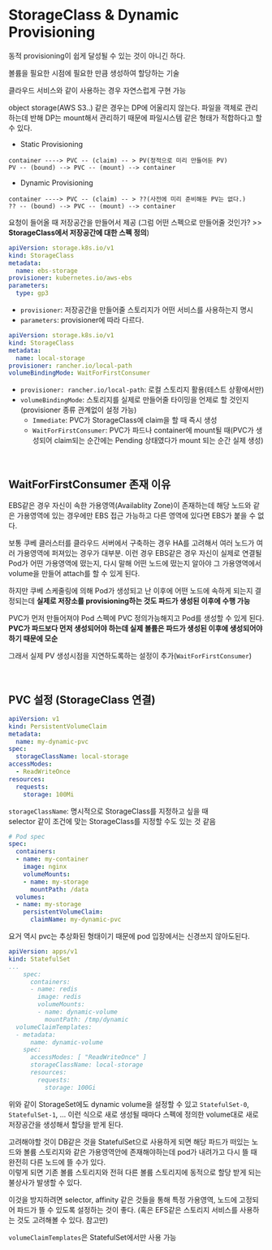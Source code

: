 # StorageClass & Dynamic Provisioning

동적 provisioning이 쉽게 달성될 수 있는 것이 아니긴 하다.

볼륨을 필요한 시점에 필요한 만큼 생성하여 할당하는 기술

클라우드 서비스와 같이 사용하는 경우 자연스럽게 구현 가능

object storage(AWS S3..) 같은 경우는 DP에 어울리지 않는다. 파일을 객체로 관리하는데 반해 DP는 mount해서 관리하기 때문에 파일시스템 같은 형태가 적합하다고 할 수 있다.  

- Static Provisioning
```
container ----> PVC -- (claim) -- > PV(정적으로 미리 만들어둔 PV)
PV -- (bound) --> PVC -- (mount) --> container
```

- Dynamic Provisioning
```
container ----> PVC -- (claim) -- > ??(사전에 미리 준비해둔 PV는 없다.)
?? -- (bound) --> PVC -- (mount) --> container
```
요청이 들어올 때 저장공간을 만들어서 제공 (그럼 어떤 스펙으로 만들어줄 것인가? >> **StorageClass에서 저장공간에 대한 스펙 정의**)

```yaml
apiVersion: storage.k8s.io/v1
kind: StorageClass
metadata:
  name: ebs-storage
provisioner: kubernetes.io/aws-ebs
parameters:
  type: gp3
```
- `provisioner`: 저장공간을 만들어줄 스토리지가 어떤 서비스를 사용하는지 명시  
- `parameters`: provisioner에 따라 다르다.

```yaml
apiVersion: storage.k8s.io/v1
kind: StorageClass
metadata:
  name: local-storage
provisioner: rancher.io/local-path
volumeBindingMode: WaitForFirstConsumer
```
- `provisioner: rancher.io/local-path`: 로컬 스토리지 활용(테스트 상황에서만)
- `volumeBindingMode`: 스토리지를 실제로 만들어줄 타이밍을 언제로 할 것인지(provisioner 종류 관계없이 설정 가능)
  - `Immediate`: PVC가 StorageClass에 claim을 할 때 즉시 생성
  - `WaitForFirstConsumer`: PVC가 파드나 container에 mount될 때(PVC가 생성되어 claim되는 순간에는 Pending 상태였다가 mount 되는 순간 실제 생성)

<br>

## WaitForFirstConsumer 존재 이유

EBS같은 경우 자신이 속한 가용영역(Availablity Zone)이 존재하는데 해당 노드와 같은 가용영역에 있는 경우에만 EBS 접근 가능하고 다른 영역에 있다면 EBS가 붙을 수 없다.

보통 쿠베 클러스터를 클라우드 서버에서 구축하는 경우 HA를 고려해서 여러 노드가 여러 가용영역에 퍼져있는 경우가 대부분. 이런 경우 EBS같은 경우 자신이 실제로 연결될 Pod가 어떤 가용영역에 떴는지, 다시 말해 어떤 노드에 떴는지 알아야 그 가용영역에서 volume을 만들어 attach를 할 수 있게 된다.

하지만 쿠베 스케줄링에 의해 Pod가 생성되고 난 이후에 어떤 노드에 속하게 되는지 결정되는데 **실제로 저장소를 provisioning하는 것도 파드가 생성된 이후에 수행 가능**

PVC가 먼저 만들어져야 Pod 스펙에 PVC 정의가능해지고 Pod를 생성할 수 있게 된다.  
**PVC가 파드보다 먼저 생성되어야 하는데 실제 볼륨은 파드가 생성된 이후에 생성되어야 하기 때문에 모순**

그래서 실제 PV 생성시점을 지연하도록하는 설정이 추가(`WaitForFirstConsumer`)

<br>

## PVC 설정 (StorageClass 연결)

```yaml
apiVersion: v1
kind: PersistentVolumeClaim
metadata:
  name: my-dynamic-pvc
spec:
  storageClassName: local-storage 
accessModes:
  - ReadWriteOnce
resources:
  requests:
    storage: 100Mi
```
`storageClassName`: 명시적으로 StorageClass를 지정하고 싶을 때  
selector 같이 조건에 맞는 StorageClass를 지정할 수도 있는 것 같음

```yaml
# Pod spec
spec:
  containers:
  - name: my-container
    image: nginx
    volumeMounts:
    - name: my-storage
      mountPath: /data
  volumes:
  - name: my-storage
    persistentVolumeClaim:
      claimName: my-dynamic-pvc
```
요거 역시 pvc는 추상화된 형태이기 때문에 pod 입장에서는 신경쓰지 않아도된다.

```yaml
apiVersion: apps/v1
kind: StatefulSet
...
    spec:
      containers:
      - name: redis
        image: redis
        volumeMounts:
        - name: dynamic-volume
          mountPath: /tmp/dynamic
  volumeClaimTemplates:
  - metadata:
      name: dynamic-volume
    spec:
      accessModes: [ "ReadWriteOnce" ]
      storageClassName: local-storage
      resources:
        requests:
          storage: 100Gi
```
위와 같이 StorageSet에도 dynamic volume을 설정할 수 있고
`StatefulSet-0`, `StatefulSet-1`, ... 이런 식으로 새로 생성될 때마다 스펙에 정의한 volume대로 새로 저장공간을 생성해서 할당을 받게 된다.

고려해야할 것이 DB같은 것을 StatefulSet으로 사용하게 되면 해당 파드가 떠있는 노드와 볼륨 스토리지와 같은 가용영역안에 존재해야하는데 pod가 내려가고 다시 뜰 때 완전히 다른 노드에 뜰 수가 있다.  
이렇게 되면 기존 볼륨 스토리지와 전혀 다른 볼륨 스토리지에 동적으로 할당 받게 되는 불상사가 발생할 수 있다.

이것을 방지하려면 selector, affinity 같은 것들을 통해 특정 가용영역, 노드에 고정되어 파드가 뜰 수 있도록 설정하는 것이 좋다.
(혹은 EFS같은 스토리지 서비스를 사용하는 것도 고려해볼 수 있다. 참고만)

`volumeClaimTemplates`은 StatefulSet에서만 사용 가능

